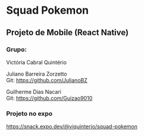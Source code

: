 # Squad Pokemon
## Projeto de Mobile (React Native)
### Grupo: 
Victória Cabral Quintério

Juliano Barreira Zorzetto <br>
Git: https://github.com/JulianoBZ

Guilherme Dias Nacari <br>
Git: https://github.com/Guizao9010

### Projeto no expo <br>
https://snack.expo.dev/@viquinterio/squad-pokemon
